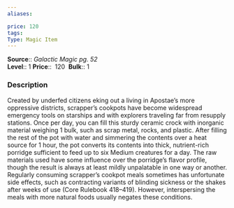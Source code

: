 ```yaml
---
aliases: 

price: 120
tags: 
Type: Magic Item
---
```

**Source**:: _Galactic Magic pg. 52_  
**Level**:: 1
**Price**::  120 
**Bulk**:: 1

### Description

Created by underfed citizens eking out a living in Apostae’s more oppressive districts, scrapper’s cookpots have become widespread emergency tools on starships and with explorers traveling far from resupply stations. Once per day, you can fill this sturdy ceramic crock with inorganic material weighing 1 bulk, such as scrap metal, rocks, and plastic. After filling the rest of the pot with water and simmering the contents over a heat source for 1 hour, the pot converts its contents into thick, nutrient-rich porridge sufficient to feed up to six Medium creatures for a day. The raw materials used have some influence over the porridge’s flavor profile, though the result is always at least mildly unpalatable in one way or another.  
Regularly consuming scrapper’s cookpot meals sometimes has unfortunate side effects, such as contracting variants of blinding sickness or the shakes after weeks of use (Core Rulebook 418–419). However, interspersing the meals with more natural foods usually negates these conditions.
